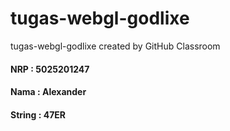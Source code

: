 # tugas-webgl-godlixe
tugas-webgl-godlixe created by GitHub Classroom

#### NRP : 5025201247
#### Nama  : Alexander
#### String : 47ER
